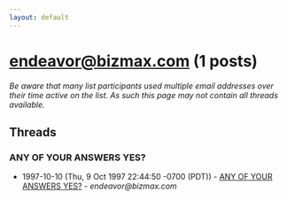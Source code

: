 ```yaml
---
layout: default
---
```


# endeavor@bizmax.com (1 posts)

_Be aware that many list participants used multiple email addresses over their time active on the list. As such this page may not contain all threads available._

## Threads

### ANY OF YOUR ANSWERS YES?
+ 1997-10-10 (Thu, 9 Oct 1997 22:44:50 -0700 (PDT)) - [ANY OF YOUR ANSWERS YES?](/archive/1997/10/44b78b202e0818294a0cb628b76936079ce74598e23b011ba5911b3a28aaf2e0) - _endeavor@bizmax.com_

